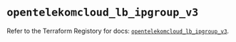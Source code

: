 # `opentelekomcloud_lb_ipgroup_v3`

Refer to the Terraform Registory for docs: [`opentelekomcloud_lb_ipgroup_v3`](https://www.terraform.io/docs/providers/opentelekomcloud/r/lb_ipgroup_v3).
